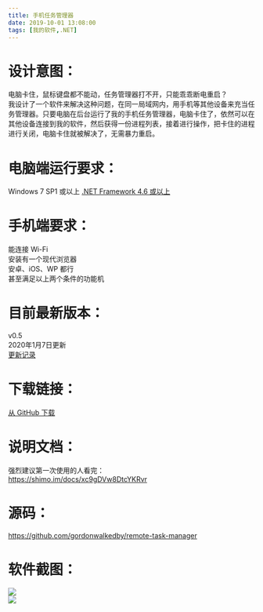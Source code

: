 ```yaml
---
title: 手机任务管理器
date: 2019-10-01 13:08:00
tags: [我的软件,.NET]
---
```

# 设计意图：
电脑卡住，鼠标键盘都不能动，任务管理器打不开，只能乖乖断电重启？  
我设计了一个软件来解决这种问题，在同一局域网内，用手机等其他设备来充当任务管理器。只要电脑在后台运行了我的手机任务管理器，电脑卡住了，依然可以在其他设备连接到我的软件，然后获得一份进程列表，接着进行操作，把卡住的进程进行关闭，电脑卡住就被解决了，无需暴力重启。  

# 电脑端运行要求：  
Windows 7 SP1 或以上
[.NET Framework 4.6 或以上](https://dotnet.microsoft.com/download/dotnet-framework/net48)

# 手机端要求：
能连接 Wi-Fi  
安装有一个现代浏览器  
安卓、iOS、WP 都行  
甚至满足以上两个条件的功能机  

# 目前最新版本： 
v0.5  
2020年1月7日更新   
[更新记录](https://github.com/gordonwalkedby/remote-task-manager/releases)  

# 下载链接：
[从 GitHub 下载](https://github.com/gordonwalkedby/remote-task-manager/releases/download/v0.5/RemoteTaskManager.zip)  


# 说明文档： 
强烈建议第一次使用的人看完：  
https://shimo.im/docs/xc9gDVw8DtcYKRvr

# 源码：
https://github.com/gordonwalkedby/remote-task-manager

# 软件截图：  
![](https://s2.ax1x.com/2020/01/07/l63kj0.png)  
![](https://s2.ax1x.com/2019/10/01/uNfjBQ.png)  
